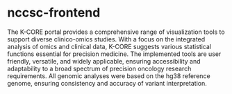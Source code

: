 ﻿# nccsc-frontend
The K-CORE portal provides a comprehensive range of visualization tools to support diverse clinico-omics studies. With a focus on the integrated analysis of omics and clinical data, K-CORE suggests various statistical functions essential for precision medicine. The implemented tools are user friendly, versatile, and widely applicable, ensuring accessibility and adaptability to a broad spectrum of precision oncology research requirements. All genomic analyses were based on the hg38 reference genome, ensuring consistency and accuracy of variant interpretation.
